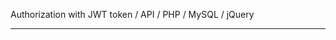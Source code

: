Authorization with JWT token / API / PHP / MySQL / jQuery  
_________________________________________________________
